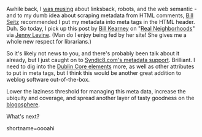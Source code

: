 <p>Awhile back, I <a href="http://www.decafbad.com/news_archives/000142.phtml#000142">was musing</a> about linksback, robots, and the web semantic - and to my dumb idea about scraping metadata from HTML comments, <a href="http://webseitz.fluxent.com/wiki">Bill Seitz</a> recommended I put my metadata into meta tags in the HTML header.  Duh.  So today, I pick up this post by <a href="http://www.syndic8.com/~wkearney/blogs/syndic8/">Bill Kearney</a> on "<a href="http://www.syndic8.com/~wkearney/blogs/syndic8/archives/000020.html#000020">Real Neighborhoods</a>" via <a href="http://www.theshiftedlibrarian.com/2002/06/09.html#a2227">Jenny Levine</a>.  (Man do I enjoy being fed by her site!  She gives me a whole new respect for librarians.)</p>
<p>So it's likely not news to you, and there's probably been talk about it already, but I just caught on to <a href="http://www.syndic8.com/help_metadata.php">Syndic8.com's metadata support</a>.  Brilliant.  I need to dig into the <a href="http://www.purl.org/metadata/dublin_core_elements">Dublin Core elements</a> more, as well as other attributes to put in meta tags, but I think this would be another great addition to weblog software out-of-the-box.</p>
<p>Lower the laziness threshold for managing this meta data, increase the ubiquity and coverage, and spread another layer of tasty goodness on the <a href="http://www.microcontentnews.com/articles/blogosphere.htm">blogosphere</a>.</p>
<p>What's next?</p>
<!--more-->
shortname=oooahi
